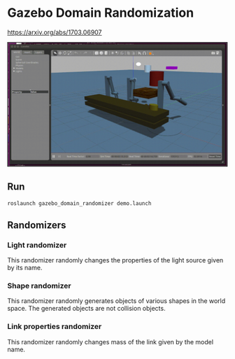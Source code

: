 # Gazebo Domain Randomization

https://arxiv.org/abs/1703.06907

![result](gazebo_domain_randomizer/images/result.gif)

## Run

```
roslaunch gazebo_domain_randomizer demo.launch
```

## Randomizers

### Light randomizer
This randomizer randomly changes the properties of the light source given by its name.

### Shape randomizer
This randomizer randomly generates objects of various shapes in the world space.
The generated objects are not collision objects.

### Link properties randomizer
This randomizer randomly changes mass of the link given by the model name.